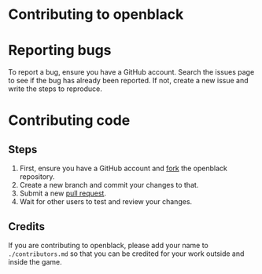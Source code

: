 # Contributing to openblack

# Reporting bugs
To report a bug, ensure you have a GitHub account. Search the issues page to see if the bug has already been reported.
If not, create a new issue and write the steps to reproduce.

# Contributing code
## Steps
1. First, ensure you have a GitHub account and [fork](https://help.github.com/articles/fork-a-repo/) the openblack repository.
2. Create a new branch and commit your changes to that.
3. Submit a new [pull request](https://help.github.com/articles/using-pull-requests/).
4. Wait for other users to test and review your changes.

## Credits
If you are contributing to openblack, please add your name to ```./contributors.md``` so that you can be credited for your work outside and inside the game.